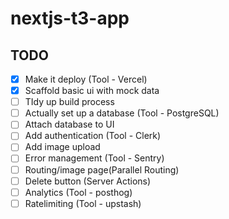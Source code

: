 # nextjs-t3-app

## TODO

- [x] Make it deploy (Tool - Vercel)
- [x] Scaffold basic ui with mock data
- [ ] TIdy up build process
- [ ] Actually set up a database (Tool - PostgreSQL)
- [ ] Attach database to UI
- [ ] Add authentication (Tool - Clerk)
- [ ] Add image upload
- [ ] Error management (Tool - Sentry)
- [ ] Routing/image page(Parallel Routing)
- [ ] Delete button (Server Actions)
- [ ] Analytics (Tool - posthog)
- [ ] Ratelimiting (Tool - upstash)
